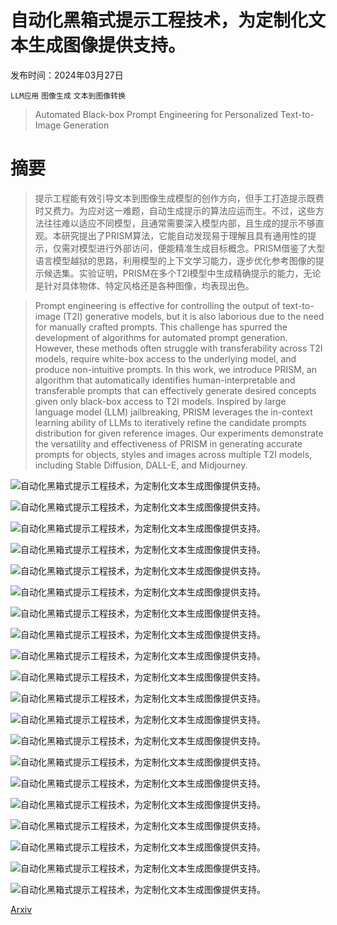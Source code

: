 # 自动化黑箱式提示工程技术，为定制化文本生成图像提供支持。

发布时间：2024年03月27日

`LLM应用` `图像生成` `文本到图像转换`

> Automated Black-box Prompt Engineering for Personalized Text-to-Image Generation

# 摘要

> 提示工程能有效引导文本到图像生成模型的创作方向，但手工打造提示既费时又费力。为应对这一难题，自动生成提示的算法应运而生。不过，这些方法往往难以适应不同模型，且通常需要深入模型内部，且生成的提示不够直观。本研究提出了PRISM算法，它能自动发现易于理解且具有通用性的提示，仅需对模型进行外部访问，便能精准生成目标概念。PRISM借鉴了大型语言模型越狱的思路，利用模型的上下文学习能力，逐步优化参考图像的提示候选集。实验证明，PRISM在多个T2I模型中生成精确提示的能力，无论是针对具体物体、特定风格还是各种图像，均表现出色。

> Prompt engineering is effective for controlling the output of text-to-image (T2I) generative models, but it is also laborious due to the need for manually crafted prompts. This challenge has spurred the development of algorithms for automated prompt generation. However, these methods often struggle with transferability across T2I models, require white-box access to the underlying model, and produce non-intuitive prompts. In this work, we introduce PRISM, an algorithm that automatically identifies human-interpretable and transferable prompts that can effectively generate desired concepts given only black-box access to T2I models. Inspired by large language model (LLM) jailbreaking, PRISM leverages the in-context learning ability of LLMs to iteratively refine the candidate prompts distribution for given reference images. Our experiments demonstrate the versatility and effectiveness of PRISM in generating accurate prompts for objects, styles and images across multiple T2I models, including Stable Diffusion, DALL-E, and Midjourney.

![自动化黑箱式提示工程技术，为定制化文本生成图像提供支持。](../../../paper_images/2403.19103/x1.png)

![自动化黑箱式提示工程技术，为定制化文本生成图像提供支持。](../../../paper_images/2403.19103/x2.png)

![自动化黑箱式提示工程技术，为定制化文本生成图像提供支持。](../../../paper_images/2403.19103/x3.png)

![自动化黑箱式提示工程技术，为定制化文本生成图像提供支持。](../../../paper_images/2403.19103/x4.png)

![自动化黑箱式提示工程技术，为定制化文本生成图像提供支持。](../../../paper_images/2403.19103/x5.png)

![自动化黑箱式提示工程技术，为定制化文本生成图像提供支持。](../../../paper_images/2403.19103/x6.png)

![自动化黑箱式提示工程技术，为定制化文本生成图像提供支持。](../../../paper_images/2403.19103/x7.png)

![自动化黑箱式提示工程技术，为定制化文本生成图像提供支持。](../../../paper_images/2403.19103/x8.png)

![自动化黑箱式提示工程技术，为定制化文本生成图像提供支持。](../../../paper_images/2403.19103/x9.png)

![自动化黑箱式提示工程技术，为定制化文本生成图像提供支持。](../../../paper_images/2403.19103/x10.png)

![自动化黑箱式提示工程技术，为定制化文本生成图像提供支持。](../../../paper_images/2403.19103/x11.png)

![自动化黑箱式提示工程技术，为定制化文本生成图像提供支持。](../../../paper_images/2403.19103/x12.png)

![自动化黑箱式提示工程技术，为定制化文本生成图像提供支持。](../../../paper_images/2403.19103/x13.png)

![自动化黑箱式提示工程技术，为定制化文本生成图像提供支持。](../../../paper_images/2403.19103/x14.png)

![自动化黑箱式提示工程技术，为定制化文本生成图像提供支持。](../../../paper_images/2403.19103/x15.png)

![自动化黑箱式提示工程技术，为定制化文本生成图像提供支持。](../../../paper_images/2403.19103/x16.png)

![自动化黑箱式提示工程技术，为定制化文本生成图像提供支持。](../../../paper_images/2403.19103/x17.png)

![自动化黑箱式提示工程技术，为定制化文本生成图像提供支持。](../../../paper_images/2403.19103/x18.png)

![自动化黑箱式提示工程技术，为定制化文本生成图像提供支持。](../../../paper_images/2403.19103/x19.png)

![自动化黑箱式提示工程技术，为定制化文本生成图像提供支持。](../../../paper_images/2403.19103/x20.png)

[Arxiv](https://arxiv.org/abs/2403.19103)